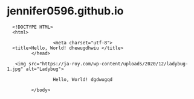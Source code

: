 # jennifer0596.github.io
      <!DOCTYPE HTML>
      <html>
<head>

                     <meta charset="utf-8">
      <title>Hello, World! dhewugdhwiu </title>
             </head>
<body>
      
       <img src="https://ja-roy.com/wp-content/uploads/2020/12/ladybug-1.jpg" alt="Ladybug">

                     Hello, World! dgdwugqd
      
             </body>
</html>
